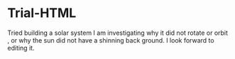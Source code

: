 # Trial-HTML
Tried building a solar system
I am investigating why it did not rotate or orbit , or why the sun did not have a shinning back ground. I look forward to editing it.
